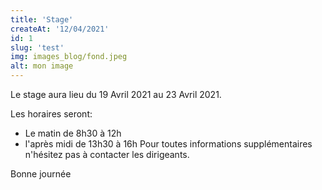 ```yaml
---
title: 'Stage'
createAt: '12/04/2021'
id: 1
slug: 'test'
img: images_blog/fond.jpeg
alt: mon image
---
```


Le stage aura lieu du 19 Avril 2021 au 23 Avril 2021.

Les horaires seront:
  - Le matin de 8h30 à 12h
  - l'après midi de 13h30 à 16h
Pour toutes informations supplémentaires n'hésitez pas à contacter les dirigeants.

Bonne journée
